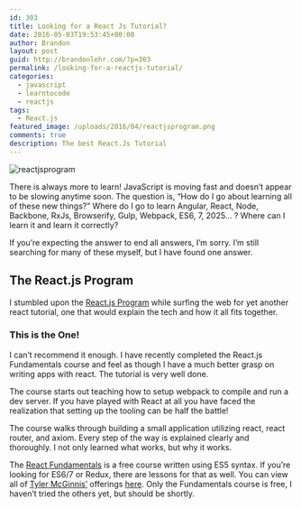 ```yaml
---
id: 303
title: Looking for a React Js Tutorial?
date: 2016-05-03T19:53:45+00:00
author: Brandon
layout: post
guid: http://brandonlehr.com/?p=303
permalink: /looking-for-a-reactjs-tutorial/
categories:
  - javascript
  - learntocode
  - reactjs
tags:
  - React.js
featured_image: /uploads/2016/04/reactjsprogram.png
comments: true
description: The best React.Js Tutorial
---
```

<img src="{{ site.baseurl }}{{ page.featured_image }}" alt="reactjsprogram" class="" />

There is always more to learn! JavaScript is moving fast and doesn&#8217;t appear to be slowing anytime soon. The question is, &#8220;How do I go about learning all of these new things?&#8221; Where do I go to learn Angular, React, Node, Backbone, RxJs, Browserify, Gulp, Webpack, ES6, 7, 2025&#8230; ? Where can I learn it and learn it correctly?

If you&#8217;re expecting the answer to end all answers, I&#8217;m sorry. I&#8217;m still searching for many of these myself, but I have found one answer.<!--more-->

## The React.js Program

I stumbled upon the [React.js Program](http://courses.reactjsprogram.com/courses/reactjsfundamentals) while surfing the web for yet another react tutorial, one that would explain the tech and how it all fits together.

### This is the One!

I can&#8217;t recommend it enough. I have recently completed the React.js Fundamentals course and feel as though I have a much better grasp on writing apps with react. The tutorial is very well done.

The course starts out teaching how to setup webpack to compile and run a dev server. If you have played with React at all you have faced the realization that setting up the tooling can be half the battle!

The course walks through building a small application utilizing react, react router, and axiom. Every step of the way is explained clearly and thoroughly. I not only learned what works, but why it works.

The [React Fundamentals](http://courses.reactjsprogram.com/courses/reactjsfundamentals) is a free course written using ES5 syntax. If you&#8217;re looking for ES6/7 or Redux, there are lessons for that as well. You can view all of [Tyler McGinnis&#8217;](https://twitter.com/tylermcginnis33) offerings [here](http://www.reactjsprogram.com/). Only the Fundamentals course is free, I haven&#8217;t tried the others yet, but should be shortly.
